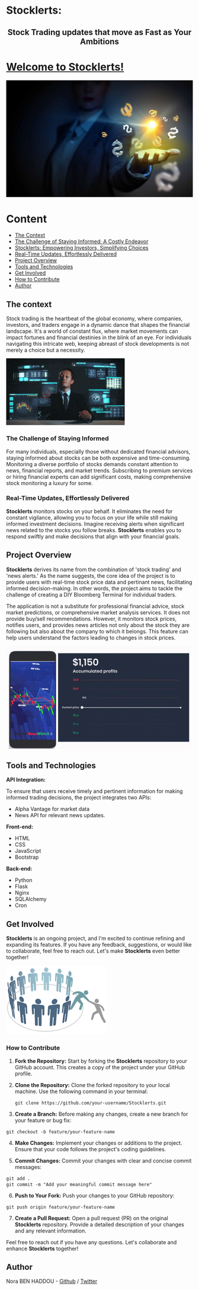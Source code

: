 # Stocklerts: 
<h2 align="center"> Stock Trading updates that move as Fast as Your Ambitions</h2>

[Welcome to Stocklerts!](http://stocklerts.tech:5500/)
=================================
![](./static/assets/img/readme/readme-1.jpg)

# Content
- [The Context](#the-context)
- [The Challenge of Staying Informed: A Costly Endeavor](#the-challenge-of-staying-informed-a-costly-endeavor)
- [Stocklerts: Empowering Investors, Simplifying Choices](#stocklerts-empowering-investors-simplifying-choices)
- [Real-Time Updates, Effortlessly Delivered](#real-time-updates-effortlessly-delivered)
- [Project Overview](#project-overview)
- [Tools and Technologies](#tools-and-technologies)
- [Get Involved](#get-involved)
- [How to Contribute](#how-to-contribute)
- [Author](#author)

## The context

Stock trading is the heartbeat of the global economy, where companies, investors, and traders engage in a dynamic dance that shapes 
the financial landscape. It's a world of constant flux, where market movements can impact fortunes and financial destinies in the blink
of an eye. For individuals navigating this intricate web, keeping abreast of stock developments is not merely a choice but a necessity.


![](./static/assets/img/readme/readme-2.gif)

### The Challenge of Staying Informed

For many individuals, especially those without dedicated financial advisors, staying informed about stocks can be both expensive and 
time-consuming. Monitoring a diverse portfolio of stocks demands constant attention to news, financial reports, and market trends. 
Subscribing to premium services or hiring financial experts can add significant costs, making comprehensive stock monitoring a luxury 
for some.

### Real-Time Updates, Effortlessly Delivered

__Stocklerts__ monitors stocks on your behalf. It eliminates the need for constant vigilance, allowing you to focus on your life while
still making informed investment decisions.
Imagine receiving alerts when significant news related to the stocks you follow breaks. __Stocklerts__ enables you to respond swiftly and 
make decisions that align with your financial goals. 

## Project Overview

__Stocklerts__ derives its name from the combination of 'stock trading' and 'news alerts.' As the name suggests, the core idea of the project is to provide users with real-time stock price data and pertinant news, facilitating informed decision-making. In other words,
the project aims to tackle the challenge of creating a DIY Bloomberg Terminal for individual traders.

The application is not a substitute for professional financial advice, stock market predictions, or comprehensive market analysis services. 
It does not provide buy/sell recommendations. However, it monitors stock prices, notifies users, and provides news articles not only about 
the stock they are following but also about the company to which it belongs. This feature can help users understand the factors leading to
changes in stock prices.


![](./static/assets/img/readme/readme-3.gif)

## Tools and Technologies 

**API Integration:**

To ensure that users receive timely and pertinent information for making informed trading decisions, the project integrates two APIs:
   - Alpha Vantage for market data
   - News API for relevant news updates.

**Front-end:**
- HTML
- CSS
- JavaScript
- Bootstrap

**Back-end:**
- Python
- Flask
- Nginx
- SQLAlchemy
- Cron

## Get Involved
__Stocklerts__ is an ongoing project, and I'm excited to continue refining and expanding its features.
If you have any feedback, suggestions, or would like to collaborate, feel free to reach out. Let's make __Stocklerts__ even better together!

![](./static/assets/img/readme/readme-4.png)

### How to Contribute

1. **Fork the Repository:**
   Start by forking the __Stocklerts__ repository to your GitHub account. This creates a copy of the project under your GitHub profile.

2. **Clone the Repository:**
   Clone the forked repository to your local machine. Use the following command in your terminal:

   ```
   git clone https://github.com/your-username/Stocklerts.git

3. **Create a Branch:**
Before making any changes, create a new branch for your feature or bug fix:

  ```
  git checkout -b feature/your-feature-name
  ```
4. **Make Changes:**
Implement your changes or additions to the project. Ensure that your code follows the project's coding guidelines.

5. **Commit Changes:**
Commit your changes with clear and concise commit messages:
```
git add .
git commit -m "Add your meaningful commit message here"
```
6. **Push to Your Fork:**
Push your changes to your GitHub repository:
```
git push origin feature/your-feature-name
```
7. **Create a Pull Request:**
Open a pull request (PR) on the original __Stocklerts__ repository. Provide a detailed description of your changes and any relevant information.

Feel free to reach out if you have any questions. Let's collaborate and enhance __Stocklerts__ together!


## Author
Nora BEN HADDOU - [Github](https://github.com/Nawaritta) / [Twitter](https://twitter.com/NoraBH7)

